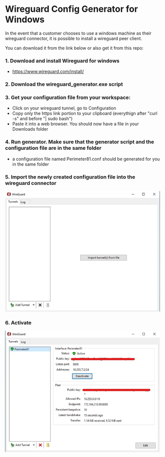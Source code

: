 # Wireguard Config Generator for Windows

In the event that a customer chooses to use a windows machine as their wireguard connector, it is possible to install a wireguard peer client.

You can download it from the link below or also get it from this repo:

### 1. Download and install Wireguard for windows
* https://www.wireguard.com/install/
  
### 2. Download the wireguard_generator.exe script

### 3. Get your configuration file from your workspace:
* Click on your wireguard tunnel, go to Configuration
* Copy only the https link portion to your clipboard (everythign after "curl -s" and before "| sudo bash")
* Paste it into a web browser. You should now have a file in your Downloads folder
  
 ### 4. Run generator. Make sure that the generator script and the configuration file are in the same folder
 * a configuration file named Perimeter81.conf should be generated for you in the same folder
  
 ### 5. Import the newly created configuration file into the wireguard connector 
 ![Screenshot](wireguard_windows.jpg)
 
 ### 6. Activate
 ![Screenshot](wireguard_activated.jpg)

